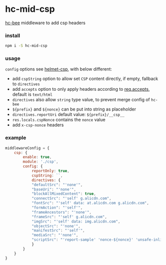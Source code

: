 # hc-mid-csp

[hc-bee](https://github.com/node-honeycomb/hc-bee) middleware to add csp headers

### install

```sh
npm i -S hc-mid-csp
```

### usage

`config` options see [helmet-csp](https://github.com/helmetjs/csp), with below different:

- add `cspString` option to allow set `CSP` content directly, if empty, fallback to `directives`
- add `accepts` option to only apply headers according to [req.accepts](https://expressjs.com/en/api.html#req.accepts), default is `text/html`
- `directives` also allow `string` type value, to prevent merge config of `hc-bee`
- `${prefix}` and `${nonce}` can be put into string as placeholder
- `directives.reportUri` default value: `${prefix}/__csp__`
- `res.locals.cspNonce` contains the `nonce` value
- add `x-csp-nonce` headers

### example

```js
middlewareConfig = {
    csp: {
        enable: true,
        module: './csp',
        config: {
            reportOnly: true,
            cspString: ``,
            directives: {
            "defaultSrc": "'none'",
            "baseUri": "'none'",
            "blockAllMixedContent": true,
            "connectSrc": "'self' g.alicdn.com",
            "fontSrc": "'self' data: at.alicdn.com g.alicdn.com",
            "formAction": "'self'",
            "frameAncestors": "'none'",
            "frameSrc": "'self' g.alicdn.com",
            "imgSrc": "'self' data: img.alicdn.com",
            "objectSrc": "'none'",
            "manifestSrc": "'self'",
            "mediaSrc": "'none'",
            "scriptSrc": "'report-sample' 'nonce-${nonce}' 'unsafe-inline' 'self' s.tianchi.aliyun.com"
            }
        }
    }
}
```

